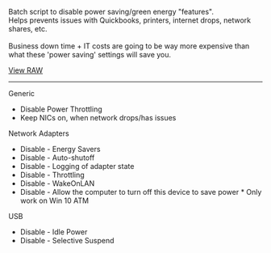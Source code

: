 Batch script to disable power saving/green energy "features".  
Helps prevents issues with Quickbooks, printers, internet drops, network shares, etc.  
<br>
Business down time + IT costs are going to be way more expensive than what these 'power saving' settings will save you.  

[View RAW](https://github.com/ShadowWhisperer/NoGreenWin/blob/main/AntiGreen.bat?raw=true)  

---------- 

Generic
  - Disable Power Throttling
  - Keep NICs on, when network drops/has issues

Network Adapters 
  - Disable - Energy Savers
  - Disable - Auto-shutoff  
  - Disable - Logging of adapter state 
  - Disable - Throttling  
  - Disable - WakeOnLAN
  - Disable - Allow the computer to turn off this device to save power  * Only work on Win 10 ATM

USB  
  - Disable - Idle Power  
  - Disable - Selective Suspend  
